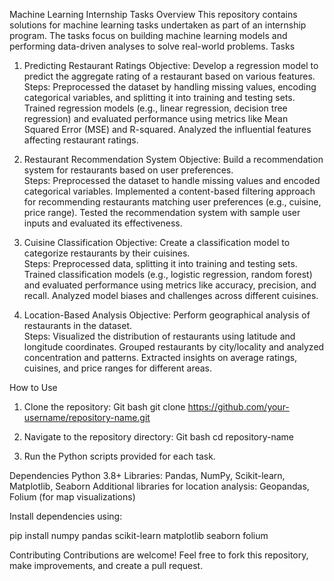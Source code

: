 Machine Learning Internship Tasks
Overview
This repository contains solutions for machine learning tasks undertaken as part of an internship program. The tasks focus on building machine learning models and performing data-driven analyses to solve real-world problems.
Tasks

1. Predicting Restaurant Ratings
Objective: Develop a regression model to predict the aggregate rating of a restaurant based on various features.  
Steps:
Preprocessed the dataset by handling missing values, encoding categorical variables, and splitting it into training and testing sets.
Trained regression models (e.g., linear regression, decision tree regression) and evaluated performance using metrics like Mean Squared Error (MSE) and R-squared.
Analyzed the influential features affecting restaurant ratings.

2. Restaurant Recommendation System
Objective: Build a recommendation system for restaurants based on user preferences.  
Steps:
Preprocessed the dataset to handle missing values and encoded categorical variables.
Implemented a content-based filtering approach for recommending restaurants matching user preferences (e.g., cuisine, price range).
Tested the recommendation system with sample user inputs and evaluated its effectiveness.

3. Cuisine Classification
Objective: Create a classification model to categorize restaurants by their cuisines.  
Steps:
Preprocessed data, splitting it into training and testing sets.
Trained classification models (e.g., logistic regression, random forest) and evaluated performance using metrics like accuracy, precision, and recall.
Analyzed model biases and challenges across different cuisines.

4. Location-Based Analysis
Objective: Perform geographical analysis of restaurants in the dataset.  
Steps:
Visualized the distribution of restaurants using latitude and longitude coordinates.
Grouped restaurants by city/locality and analyzed concentration and patterns.
Extracted insights on average ratings, cuisines, and price ranges for different areas.

How to Use
1. Clone the repository:
   Git bash
   git clone https://github.com/your-username/repository-name.git
  
3. Navigate to the repository directory:
   Git bash
   cd repository-name
   
4. Run the Python scripts provided for each task.

Dependencies
Python 3.8+
Libraries: Pandas, NumPy, Scikit-learn, Matplotlib, Seaborn
Additional libraries for location analysis: Geopandas, Folium (for map visualizations)

Install dependencies using:

pip install numpy pandas scikit-learn matplotlib seaborn folium


Contributing
Contributions are welcome! Feel free to fork this repository, make improvements, and create a pull request.

